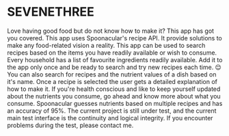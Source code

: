# SEVENETHREE
Love having good food but do not know how to make it? This app has got you covered. This app uses Spoonacular's recipe API. It provide solutions to make any food-related vision a reality. This app can be used to search recipes based on the items you have readily available or wish to consume. Every household has a list of favourite ingredients readily available. Add it to the app only once and be ready to search and try new recipes each time. 😌 You can also search for recipes and the nutrient values of a dish based on it's name. Once a recipe is selected the user gets a detailed explanation of how to make it. If you're health conscious and like to keep yourself updated about the nutrients you consume, go ahead and know more about what you consume. Spoonacular guesses nutrients based on multiple recipes and has an accuracy of 95%.  The current project is still under test, and the current main test interface is the continuity and logical integrity. If you encounter problems during the test, please contact me.
